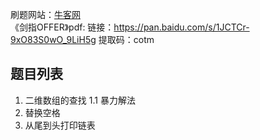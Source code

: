 刷题网站：[牛客网](https://www.nowcoder.com/ta/coding-interviews)<br>
《剑指OFFER》pdf: 链接：https://pan.baidu.com/s/1JCTCr-9xO83S0wO_9LiH5g 提取码：cotm <br>


题目列表
-
1. 二维数组的查找
  1.1 暴力解法
2. 替换空格
3. 从尾到头打印链表
